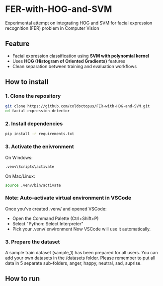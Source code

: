 # FER-with-HOG-and-SVM
Experimental attempt on integrating HOG and SVM for facial expression recognition (FER) problem in Computer Vision


## Feature
- Facial expression classification using **SVM with polynomial kernel**
- Uses **HOG (Histogram of Oriented Gradients)** features
- Clean separation between training and evaluation workflows

## How to install
### 1. Clone the repository
```bash
git clone https://github.com/coldoctopus/FER-with-HOG-and-SVM.git
cd facial-expression-detector
```

### 2. Install dependencies
```bash
pip install -r requirements.txt
```

### 3. Activate the enivronment
On Windows:
```bash
.venv\Scripts\activate
```

On Mac/Linux:
```bash
source .venv/bin/activate
```
### Note: Auto-activate virtual environment in VSCode
Once you've created .venv/ and opened VSCode:
- Open the Command Palette (Ctrl+Shift+P)
- Select "Python: Select Interpreter"
- Pick your .venv/ environment
Now VSCode will use it automatically.

### 3. Prepare the dataset
A sample train dataset (sample_1) has been prepared for all users. You can add your own datasets in the /datasets folder.
Please remember to put all data in 5 separate sub-folders, anger, happy, neutral, sad, suprise.

## How to run

